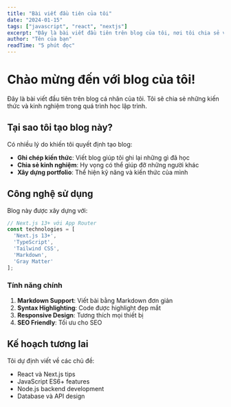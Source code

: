```yaml
---
title: "Bài viết đầu tiên của tôi"
date: "2024-01-15"
tags: ["javascript", "react", "nextjs"]
excerpt: "Đây là bài viết đầu tiên trên blog của tôi, nơi tôi chia sẻ về hành trình học lập trình."
author: "Tên của bạn"
readTime: "5 phút đọc"
---
```


# Chào mừng đến với blog của tôi!

Đây là bài viết đầu tiên trên blog cá nhân của tôi. Tôi sẽ chia sẻ những kiến thức và kinh nghiệm trong quá trình học lập trình.

## Tại sao tôi tạo blog này?

Có nhiều lý do khiến tôi quyết định tạo blog:

- **Ghi chép kiến thức**: Viết blog giúp tôi ghi lại những gì đã học
- **Chia sẻ kinh nghiệm**: Hy vọng có thể giúp đỡ những người khác
- **Xây dựng portfolio**: Thể hiện kỹ năng và kiến thức của mình

## Công nghệ sử dụng

Blog này được xây dựng với:

```javascript
// Next.js 13+ với App Router
const technologies = [
  'Next.js 13+',
  'TypeScript',
  'Tailwind CSS',
  'Markdown',
  'Gray Matter'
];

```

### Tính năng chính

1. **Markdown Support**: Viết bài bằng Markdown đơn giản
2. **Syntax Highlighting**: Code được highlight đẹp mắt
3. **Responsive Design**: Tương thích mọi thiết bị
4. **SEO Friendly**: Tối ưu cho SEO

## Kế hoạch tương lai

Tôi dự định viết về các chủ đề:

- React và Next.js tips
- JavaScript ES6+ features
- Node.js backend development
- Database và API design